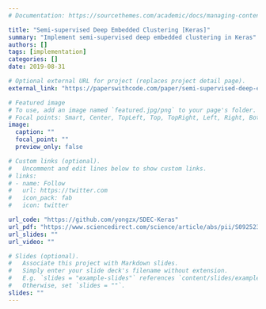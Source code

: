 ```yaml
---
# Documentation: https://sourcethemes.com/academic/docs/managing-content/

title: "Semi-supervised Deep Embedded Clustering [Keras]"
summary: "Implement semi-supervised deep embedded clustering in Keras"
authors: []
tags: [implementation]
categories: []
date: 2019-08-31

# Optional external URL for project (replaces project detail page).
external_link: "https://paperswithcode.com/paper/semi-supervised-deep-embedded-clustering"

# Featured image
# To use, add an image named `featured.jpg/png` to your page's folder.
# Focal points: Smart, Center, TopLeft, Top, TopRight, Left, Right, BottomLeft, Bottom, BottomRight.
image:
  caption: ""
  focal_point: ""
  preview_only: false

# Custom links (optional).
#   Uncomment and edit lines below to show custom links.
# links:
# - name: Follow
#   url: https://twitter.com
#   icon_pack: fab
#   icon: twitter

url_code: "https://github.com/yongzx/SDEC-Keras"
url_pdf: "https://www.sciencedirect.com/science/article/abs/pii/S0925231218312049"
url_slides: ""
url_video: ""

# Slides (optional).
#   Associate this project with Markdown slides.
#   Simply enter your slide deck's filename without extension.
#   E.g. `slides = "example-slides"` references `content/slides/example-slides.md`.
#   Otherwise, set `slides = ""`.
slides: ""
---
```

